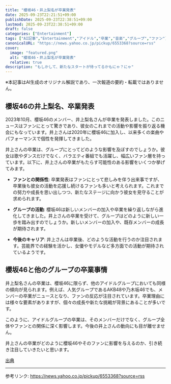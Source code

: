 ```yaml
---
title: "櫻坂46・井上梨名が卒業発表"
date: 2025-09-23T22:21:51+09:00
publishDate: 2025-09-23T22:38:51+09:00
lastmod: 2025-09-23T22:38:51+09:00
draft: false
categories: ["Entertainment"]
tags: ["AI記事","Entertainment","アイドル","卒業","音楽","グループ","ファン"]
canonicalURL: "https://news.yahoo.co.jp/pickup/6553368?source=rss"
cover:
  image: "featured.png"
  alt: "櫻坂46・井上梨名が卒業発表"
  relative: true
description: "もしかして、新たなスタートが待ってるかもにゃ？にゃ"
---
```

※本記事はAI生成のオリジナル解説であり、一次報道の要約・転載ではありません。

## 櫻坂46の井上梨名、卒業発表

2023年10月、櫻坂46のメンバー、井上梨名さんが卒業を発表しました。このニュースはファンにとって驚きであり、彼女のこれまでの活動や影響を振り返る機会にもなっています。井上さんは2020年に櫻坂46に加入し、以来多くの楽曲やパフォーマンスで個性を発揮してきました。

井上さんの卒業は、グループにとってどのような影響を及ぼすのでしょうか。彼女は歌やダンスだけでなく、バラエティ番組でも活躍し、幅広いファン層を持っています。以下に、井上さんの卒業がもたらす可能性のある影響をいくつか挙げてみます。

- **ファンとの関係性**: 卒業発表はファンにとって悲しみを伴う出来事ですが、卒業後も彼女の活動を応援し続けるファンも多いと考えられます。これまでの努力や成長を思い出しつつ、新たなステージに向かう彼女を見守ることが求められます。

- **グループの活動**: 櫻坂46は新しいメンバーの加入や卒業を繰り返しながら進化してきました。井上さんの卒業を受けて、グループはどのように新しい一歩を踏み出すのでしょうか。新しいメンバーの加入や、既存メンバーの成長が期待されます。

- **今後のキャリア**: 井上さんは卒業後、どのような活動を行うのか注目されます。芸能界での経験を活かし、女優やモデルなど多方面での活動が期待されているようです。

## 櫻坂46と他のグループの卒業事情

井上梨名さんの卒業は、櫻坂46に限らず、他のアイドルグループにおいても同様の傾向が見られます。例えば、人気グループであるAKB48や乃木坂46でも、メンバーの卒業がニュースとなり、ファンの反応が注目されています。卒業理由には様々な要素がありますが、個々の成長や新たな挑戦が背景にあることが多いです。

このように、アイドルグループの卒業は、そのメンバーだけでなく、グループ全体やファンとの関係に深く影響します。今後の井上さんの動向にも目が離せません。

井上さんの卒業がどのように櫻坂46やそのファンに影響を与えるのか、引き続き注目していきたいと思います。

[出典](https://news.yahoo.co.jp/pickup/6553368?source=rss)

---
参考リンク: https://news.yahoo.co.jp/pickup/6553368?source=rss
